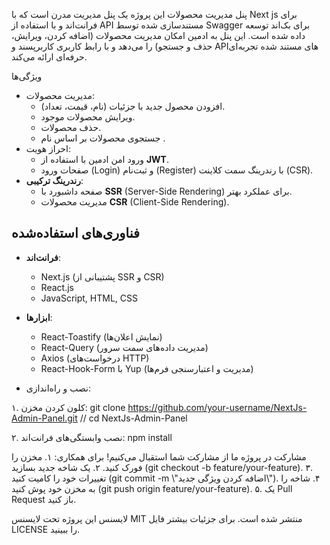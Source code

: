 پنل مدیریت محصولات
این پروژه یک پنل مدیریت مدرن است که با Next js برای فرانت‌اند و با استفاده از API مستندسازی شده توسط Swagger برای بک‌اند توسعه داده شده است. این پنل به ادمین امکان مدیریت محصولات (اضافه کردن، ویرایش، حذف و جستجو) را می‌دهد و با رابط کاربری کاربرپسند و API‌های مستند شده تجربه‌ای حرفه‌ای ارائه می‌کند.

ویژگی‌ها
- مدیریت محصولات:
  - افزودن محصول جدید با جزئیات (نام، قیمت، تعداد).
  - ویرایش محصولات موجود.
  - حذف محصولات.
  - جستجوی محصولات بر اساس نام .
- احراز هویت:
  - ورود امن ادمین با استفاده از **JWT**.
  - صفحات ورود (Login) و ثبت‌نام (Register) با رندرینگ سمت کلاینت (CSR).
- **رندرینگ ترکیبی**:
  - صفحه داشبورد با **SSR** (Server-Side Rendering) برای عملکرد بهتر.
  - مدیریت محصولات **CSR** (Client-Side Rendering).

## فناوری‌های استفاده‌شده
- **فرانت‌اند**:
  - Next.js (پشتیبانی از SSR و CSR)
  - React.js
  - JavaScript, HTML, CSS
- **ابزارها**:
  - React-Toastify (نمایش اعلان‌ها)
  - React-Query (مدیریت داده‌های سمت سرور)
  - Axios (درخواست‌های HTTP)
  - React-Hook-Form با Yup (مدیریت و اعتبارسنجی فرم‌ها)
  
- نصب و راه‌اندازی:

۱. کلون کردن مخزن:
git clone https://github.com/your-username/NextJs-Admin-Panel.git // cd NextJs-Admin-Panel

۲. نصب وابستگی‌های فرانت‌اند: npm install

مشارکت در پروژه
ما از مشارکت شما استقبال می‌کنیم! برای همکاری: ۱. مخزن را فورک کنید. ۲. یک شاخه جدید بسازید (git checkout -b feature/your-feature). ۳. تغییرات خود را کامیت کنید (git commit -m \\\"اضافه کردن ویژگی جدید\\\"). ۴. شاخه را به مخزن خود پوش کنید (git push origin feature/your-feature). ۵. یک Pull Request باز کنید.

لایسنس
این پروژه تحت لایسنس MIT منتشر شده است. برای جزئیات بیشتر فایل LICENSE را ببینید.